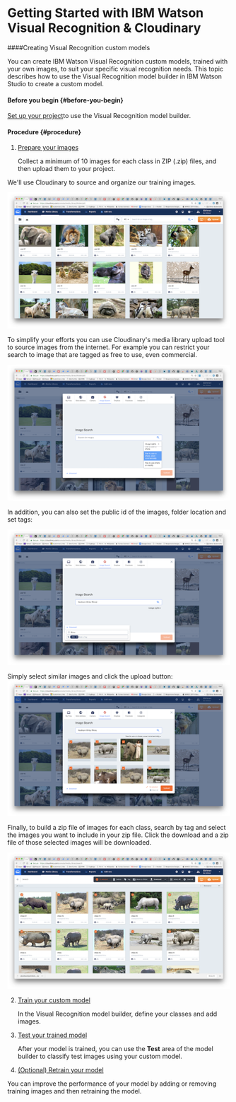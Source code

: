 # Getting Started with IBM Watson Visual Recognition & Cloudinary

####Creating Visual Recognition custom models

You can create IBM Watson Visual Recognition custom models, trained with your own images, to suit your specific visual recognition needs. This topic describes how to use the Visual Recognition model builder in IBM Watson Studio to create a custom model.



#### Before you begin {#before-you-begin}

[Set up your project](https://dataplatform.ibm.com/docs/content/analyze-data/visual-recognition-setting-up.html)to use the Visual Recognition model builder.



#### Procedure {#procedure}

1. [Prepare your images](https://dataplatform.ibm.com/docs/content/analyze-data/visual-recognition-prepare.html)
 
   Collect a minimum of 10 images for each class in ZIP \(.zip\) files, and then upload them to your project.
   
We'll use Cloudinary to source and organize our training images.

![](/assets/media-library.png)
   
   
To simplify your efforts you can use Cloudinary's media library upload tool to source images from the internet.  For example you can restrict your search to image that are tagged as free to use, even commercial.

![](/assets/rights.png)

In addition, you can also set the public id of the images, folder location and set tags:

![](/assets/media-search.png)

Simply select similar images and click the upload button:
![](/assets/select.png)

Finally, to build a zip file of images for each class, search by tag and select the images you want to include in your zip file. Click the download and a zip file of those selected images will be downloaded.

![](/assets/download-zip.png)

 
2. [Train your custom model](https://dataplatform.ibm.com/docs/content/analyze-data/visual-recognition-train.html)
 
   In the Visual Recognition model builder, define your classes and add images.
 
3. [Test your trained model](https://dataplatform.ibm.com/docs/content/analyze-data/visual-recognition-test.html)
 
   After your model is trained, you can use the
   **Test**
   area of the model builder to classify test images using your custom model.
 
4. [\(Optional\) Retrain your model](https://dataplatform.ibm.com/docs/content/analyze-data/visual-recognition-retrain.html)
 
You can improve the performance of your model by adding or removing training images and then retraining the model.
 



  




